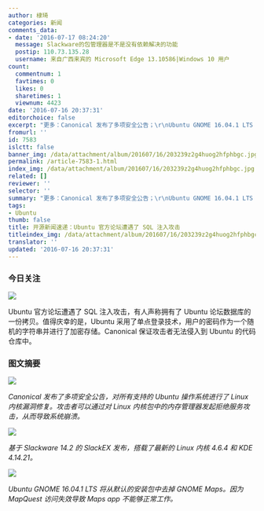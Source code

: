 ```yaml
---
author: 棣琦
categories: 新闻
comments_data:
- date: '2016-07-17 08:24:20'
  message: Slackware的包管理器是不是没有依赖解决的功能
  postip: 110.73.135.28
  username: 来自广西来宾的 Microsoft Edge 13.10586|Windows 10 用户
count:
  commentnum: 1
  favtimes: 0
  likes: 0
  sharetimes: 1
  viewnum: 4423
date: '2016-07-16 20:37:31'
editorchoice: false
excerpt: "更多：Canonical 发布了多项安全公告；\r\nUbuntu GNOME 16.04.1 LTS 将从默认的安装包中去掉 GNOME Maps"
fromurl: ''
id: 7583
islctt: false
banner_img: /data/attachment/album/201607/16/203239z2g4huog2hfphbgc.jpg
permalink: /article-7583-1.html
index_img: /data/attachment/album/201607/16/203239z2g4huog2hfphbgc.jpg
related: []
reviewer: ''
selector: ''
summary: "更多：Canonical 发布了多项安全公告；\r\nUbuntu GNOME 16.04.1 LTS 将从默认的安装包中去掉 GNOME Maps"
tags:
- Ubuntu
thumb: false
title: 开源新闻速递：Ubuntu 官方论坛遭遇了 SQL 注入攻击
titleindex_img: /data/attachment/album/201607/16/203239z2g4huog2hfphbgc.jpg
translator: ''
updated: '2016-07-16 20:37:31'
---
```


### 今日关注


![](/data/attachment/album/201607/16/203239z2g4huog2hfphbgc.jpg)


Ubuntu 官方论坛遭遇了 SQL 注入攻击，有人声称拥有了 Ubuntu 论坛数据库的一份拷贝。值得庆幸的是，Ubuntu 采用了单点登录技术，用户的密码作为一个随机的字符串并进行了加密存储。Canonical 保证攻击者无法侵入到 Ubuntu 的代码仓库中。


### 图文摘要


![](/data/attachment/album/201607/16/203338zdgzgmjbgxgx00zw.jpg)


*Canonical 发布了多项安全公告，对所有支持的 Ubuntu 操作系统进行了 Linux 内核漏洞修复。攻击者可以通过对 Linux 内核包中的内存管理器发起拒绝服务攻击，从而导致系统崩溃。*


![](/data/attachment/album/201607/16/203540oh1lax4jp3354zo5.jpg)


*基于 Slackware 14.2 的 SlackEX 发布，搭载了最新的 Linux 内核 4.6.4 和 KDE 4.14.21。*


![](/data/attachment/album/201607/16/203629b2wefd3wzkmqwydz.jpg)


*Ubuntu GNOME 16.04.1 LTS 将从默认的安装包中去掉 GNOME Maps。因为 MapQuest 访问失效导致 Maps app 不能够正常工作。*